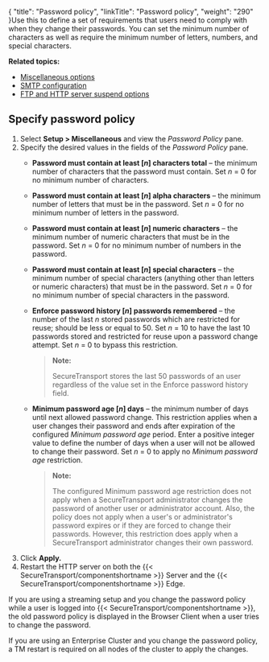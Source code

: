{
    "title": "Password policy",
    "linkTitle": "Password policy",
    "weight": "290"
}Use this to define a set of requirements that users need to comply with when they change their passwords. You can set the minimum number of characters as well as require the minimum number of letters, numbers, and special characters.

**Related topics:**

-   <a href="../t_st_miscellaneousoptions" class="MCXref xref">Miscellaneous options</a>
-   <a href="../t_st_smtpconfiguration" class="MCXref xref">SMTP configuration</a>
-   <a href="../t_st_ftphttpservershutdownoptions" class="MCXref xref">FTP and HTTP server suspend options</a>

## Specify password policy

1.  Select **Setup > Miscellaneous** and view the *Password Policy* pane.
2.  Specify the desired values in the fields of the *Password Policy* pane.
    -   **Password must contain at least \[*n*\] characters total** – the minimum number of characters that the password must contain. Set *n* = 0 for no minimum number of characters.

    -   **Password must contain at least \[*n*\] alpha characters** – the minimum number of letters that must be in the password. Set *n* = 0 for no minimum number of letters in the password.

    -   **Password must contain at least \[*n*\] numeric characters** – the minimum number of numeric characters that must be in the password. Set *n* = 0 for no minimum number of numbers in the password.

    -   **Password must contain at least \[*n*\] special characters** – the minimum number of special characters (anything other than letters or numeric characters) that must be in the password. Set *n* = 0 for no minimum number of special characters in the password.

    -   **Enforce password history \[*n*\] passwords remembered** – the number of the last *n* stored passwords which are restricted for reuse; should be less or equal to 50. Set *n* = 10 to have the last 10 passwords stored and restricted for reuse upon a password change attempt. Set *n* = 0 to bypass this restriction.  

        > **Note:**
        >
        > SecureTransport stores the last 50 passwords of an user regardless of the value set in the Enforce password history field.

    -   **Minimum password age \[*n*\] days** – the minimum number of days until next allowed password change. This restriction applies when a user changes their password and ends after expiration of the configured *Minimum password age* period. Enter a positive integer value to define the number of days when a user will not be allowed to change their password. Set *n* = 0 to apply no *Minimum password age* restriction.  

        > **Note:**
        >
        > The configured Minimum password age restriction does not apply when a SecureTransport administrator changes the password of another user or administrator account. Also, the policy does not apply when a user's or administrator's password expires or if they are forced to change their passwords. However, this restriction does apply when a SecureTransport administrator changes their own password.
3.  Click **Apply.**
4.  Restart the HTTP server on both the {{< SecureTransport/componentshortname >}} Server and the {{< SecureTransport/componentshortname >}} Edge.

If you are using a streaming setup and you change the password policy while a user is logged into {{< SecureTransport/componentshortname  >}}, the old password policy is displayed in the Browser Client when a user tries to change the password.

If you are using an Enterprise Cluster and you change the password policy, a TM restart is required on all nodes of the cluster to apply the changes.

 
